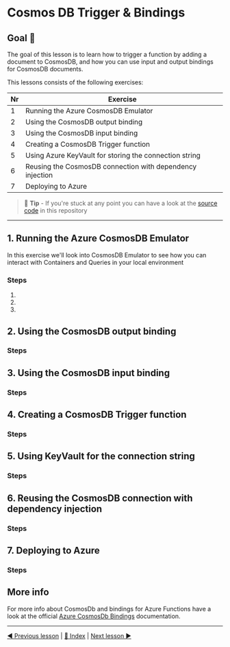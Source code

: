# Cosmos DB Trigger & Bindings

## Goal 🎯

The goal of this lesson is to learn how to trigger a function by adding a document to CosmosDB, and how you can use input and output bindings for CosmosDB documents.

This lessons consists of the following exercises:

|Nr|Exercise
|-|-
|1|Running the Azure CosmosDB Emulator
|2|Using the CosmosDB output binding
|3|Using the CosmosDB input binding
|4|Creating a CosmosDB Trigger function
|5|Using Azure KeyVault for storing the connection string
|6|Reusing the CosmosDB connection with dependency injection
|7|Deploying to Azure

> 📝 **Tip** - If you're stuck at any point you can have a look at the [source code](../src) in this repository

---

## 1. Running the Azure CosmosDB Emulator

In this exercise we'll look into CosmosDB Emulator to see how you can interact with Containers and Queries in your local environment

### Steps

1.
2.
3.

## 2. Using the CosmosDB output binding

### Steps

## 3. Using the CosmosDB input binding

### Steps

## 4. Creating a CosmosDB Trigger function

### Steps


## 5. Using KeyVault for the connection string 

### Steps

## 6. Reusing the CosmosDB connection with dependency injection

### Steps

## 7. Deploying to Azure

### Steps

## More info

For more info about CosmosDb and bindings for Azure Functions have a look at the official [Azure CosmosDb Bindings](https://docs.microsoft.com/en-us/azure/azure-functions/functions-bindings-cosmosdb-v2) documentation.

---
[◀ Previous lesson](cosmos.md) | [🔼 Index](_index.md) | [Next lesson ▶](table.md)
